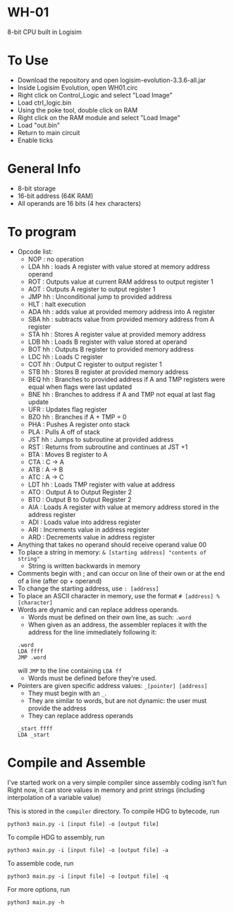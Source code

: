 # WH-01
8-bit CPU built in Logisim

# To Use
- Download the repository and open logisim-evolution-3.3.6-all.jar
- Inside Logisim Evolution, open WH01.circ
- Right click on Control_Logic and select "Load Image"
- Load ctrl_logic.bin
- Using the poke tool, double click on RAM
- Right click on the RAM module and select "Load Image"
- Load "out.bin"
- Return to main circuit
- Enable ticks

# General Info
- 8-bit storage
- 16-bit address (64K RAM)
- All operands are 16 bits (4 hex characters) 

# To program
- Opcode list:
	- NOP : no operation
	- LDA hh : loads A register with value stored at memory address operand
	- ROT : Outputs value at current RAM address to output register 1
	- AOT : Outputs A register to output register 1
	- JMP hh : Unconditional jump to provided address
	- HLT : halt execution
	- ADA hh : adds value at provided memory address into A register
	- SBA hh : subtracts value from provided memory address from A register
	- STA hh : Stores A register value at provided memory address
	- LDB hh : Loads B register with value stored at operand
	- BOT hh : Outputs B register to provided memory address
	- LDC hh : Loads C register
	- COT hh : Output C register to output register 1
	- STB hh : Stores B register at provided memory address
	- BEQ hh : Branches to provided address if A and TMP registers were equal when flags were last updated
	- BNE hh : Branches to address if A and TMP not equal at last flag update
	- UFR    : Updates flag register
	- BZO hh : Branches if A + TMP = 0
	- PHA    : Pushes A register onto stack
	- PLA    : Pulls A off of stack
	- JST hh : Jumps to subroutine at provided address
	- RST    : Returns from subroutine and continues at JST +1
	- BTA    : Moves B register to A
	- CTA    : C -> A
	- ATB    : A -> B
	- ATC    : A -> C
	- LDT  hh : Loads TMP register with value at address
	- ATO    : Output A to Output Register 2
	- BTO    : Output B to Output Register 2
	- AIA    : Loads A register with value at memory address stored in the address register
	- ADI    : Loads value into address register
	- ARI    : Increments value in address register
	- ARD    : Decrements value in address register
- Anything that takes no operand should receive operand value 00
- To place a string in memory: `& [starting address] "contents of string"`
	- String is written backwards in memory
- Comments begin with ; and can occur on line of their own or at the end of a line (after op + operand)
- To change the starting address, use `: [address]`
- To place an ASCII character in memory, use the format `# [address] %[character]`
- Words are dynamic and can replace address operands. 
	- Words must be defined on their own line, as such: `.word`
	- When given as an address, the assembler replaces it with the address for the line immediately following it:
    ```
	.word
	LDA ffff
	JMP .word
	```	
	will `JMP` to the line containing `LDA ff`
	- Words must be defined before they're used.
- Pointers are given specific address values: `_[pointer] [address]`
	- They must begin with an `_`.
	- They are similar to words, but are not dynamic: the user must provide the address
	- They can replace address operands
	```
	_start ffff
	LDA _start
	``` 

# Compile and Assemble
I've started work on a very simple compiler since assembly coding isn't fun
Right now, it can store values in memory and print strings (including interpolation of a variable value)

This is stored in the `compiler` directory.
To compile HDG to bytecode, run
```
python3 main.py -i [input file] -o [output file]
```
To compile HDG to assembly, run
```
python3 main.py -i [input file] -o [output file] -a
```
To assemble code, run
```
python3 main.py -i [input file] -o [output file] -q
```
For more options, run
```
python3 main.py -h
```